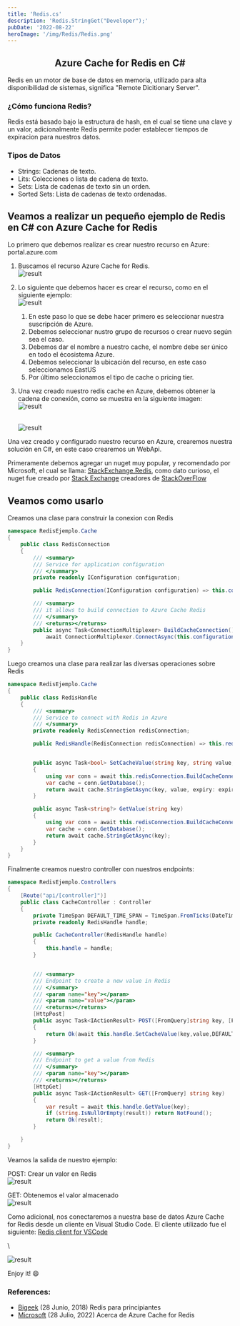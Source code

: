 ```yaml
---
title: 'Redis.cs'
description: 'Redis.StringGet("Developer");'
pubDate: '2022-08-22'
heroImage: '/img/Redis/Redis.png'
---
```


<h2 align="center">
    Azure Cache for Redis en C#
</h2>

Redis en un motor de base de datos en memoria, utilizado para alta disponibilidad de sistemas, significa "Remote Dicitionary Server".

### ¿Cómo funciona Redis?

Redis está basado bajo la estructura de hash, en el cual se tiene una clave y un valor, adicionalmente Redis permite poder establecer tiempos de expiracion para nuestros datos.

### Tipos de Datos

* Strings: Cadenas de texto.
* Lits: Colecciones o lista de cadena de texto.
* Sets: Lista de cadenas de texto sin un orden.
* Sorted Sets: Lista de cadenas de texto ordenadas.


## Veamos a realizar un pequeño ejemplo de Redis en C# con Azure Cache for Redis

Lo primero que debemos realizar es crear nuestro recurso en Azure: portal.azure.com

1. Buscamos el recurso Azure Cache for Redis.
    \
    ![result](/img/Redis/resource.png)

2. Lo siguiente que debemos hacer es crear el recurso, como en el siguiente ejemplo:
    \
    ![result](/img/Redis/createResource.png)

    1. En este paso lo que se debe hacer primero es seleccionar nuestra suscripción de Azure.
    2. Debemos seleccionar nustro grupo de recursos o crear nuevo según sea el caso.
    3. Debemos dar el nombre a nuestro cache, el nombre debe ser único en todo el écosistema Azure.
    4. Debemos seleccionar la ubicación del recurso, en este caso seleccionamos EastUS
    5. Por último seleccionamos el tipo de cache o pricing tier.

3. Una vez creado nuestro redis cache en Azure, debemos obtener la cadena de conexión, como se muestra en la siguiente imagen:
    \
    ![result](/img/Redis/conexion.png)

    \
    ![result](/img/Redis/cadena.png)


Una vez creado y configurado nuestro recurso en Azure, crearemos nuestra solución en C#, en este caso crearemos un WebApi.

Primeramente debemos agregar un nuget muy popular, y recomendado por Microsoft, el cual se llama: [StackExchange.Redis](https://www.nuget.org/packages/StackExchange.Redis/), como dato curioso, el nuget fue creado por [Stack Exchange](https://stackexchange.com/) creadores de [StackOverFlow](https://stackoverflow.com/)

## Veamos como usarlo

Creamos una clase para construir la conexion con Redis

```cs
namespace RedisEjemplo.Cache
{
    public class RedisConnection
    {
        /// <summary>
        /// Service for application configuration
        /// </summary>
        private readonly IConfiguration configuration;

        public RedisConnection(IConfiguration configuration) => this.configuration = configuration;

        /// <summary>
        /// it allows to build connection to Azure Cache Redis
        /// </summary>
        /// <returns></returns>
        public async Task<ConnectionMultiplexer> BuildCacheConnection() =>
            await ConnectionMultiplexer.ConnectAsync(this.configuration["RedisConnectionString"]);
    }
}
```

Luego creamos una clase para realizar las diversas operaciones sobre Redis


```cs
namespace RedisEjemplo.Cache
{
    public class RedisHandle
    {
        /// <summary>
        /// Service to connect with Redis in Azure
        /// </summary>
        private readonly RedisConnection redisConnection;

        public RedisHandle(RedisConnection redisConnection) => this.redisConnection = redisConnection;


        public async Task<bool> SetCacheValue(string key, string value, TimeSpan expiration)
        {
            using var conn = await this.redisConnection.BuildCacheConnection();
            var cache = conn.GetDatabase();
            return await cache.StringSetAsync(key, value, expiry: expiration);
        }

        public async Task<string?> GetValue(string key)
        {
            using var conn = await this.redisConnection.BuildCacheConnection();
            var cache = conn.GetDatabase();
            return await cache.StringGetAsync(key);
        }
    }
}
```


Finalmente creamos nuestro controller con nuestros endpoints:

```cs
namespace RedisEjemplo.Controllers
{
    [Route("api/[controller]")]
    public class CacheController : Controller
    {
        private TimeSpan DEFAULT_TIME_SPAN = TimeSpan.FromTicks(DateTime.Now.Ticks);
        private readonly RedisHandle handle;

        public CacheController(RedisHandle handle)
        {
            this.handle = handle;
        }


        /// <summary>
        /// Endpoint to create a new value in Redis
        /// </summary>
        /// <param name="key"></param>
        /// <param name="value"></param>
        /// <returns></returns>
        [HttpPost]
        public async Task<IActionResult> POST([FromQuery]string key, [FromQuery]string value)
        {
            return Ok(await this.handle.SetCacheValue(key,value,DEFAULT_TIME_SPAN));
        }

        /// <summary>
        /// Endpoint to get a value from Redis
        /// </summary>
        /// <param name="key"></param>
        /// <returns></returns>
        [HttpGet]
        public async Task<IActionResult> GET([FromQuery] string key)
        {
            var result = await this.handle.GetValue(key);
            if (string.IsNullOrEmpty(result)) return NotFound();
            return Ok(result);
        }

    }
}
```

Veamos la salida de nuestro ejemplo:

POST: Crear un valor en Redis
\
![result](/img/Redis/post.png)

GET: Obtenemos el valor almacenado
\
![result](/img/Redis/get.png)

Como adicional, nos conectaremos a nuestra base de datos Azure Cache for Redis desde un cliente en Visual Studio Code. El cliente utilizado fue el siguiente: [Redis client for VSCode](https://marketplace.visualstudio.com/items?itemName=cweijan.vscode-redis-client)

\

![result](/img/Redis/cliente.png)


Enjoy it! 😄

### References:
* [Bigeek](https://blog.bi-geek.com/redis-para-principiantes/) (28 Junio, 2018) Redis para principiantes
* [Microsoft](https://docs.microsoft.com/es-es/azure/azure-cache-for-redis/cache-overview) (28 Julio, 2022) Acerca de Azure Cache for Redis
